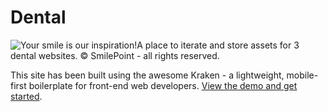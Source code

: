 # Dental

![Your smile is our inspiration!](/http://aussieweb.github.io/dental/img/smiling-woman.jpg)A place to iterate and store assets for 3 dental websites. &copy; SmilePoint - all rights reserved.

This site has been built using the awesome Kraken - a lightweight, mobile-first boilerplate for front-end web developers. 
[View the demo and get started](http://cferdinandi.github.com/kraken/).